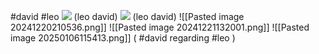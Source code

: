 #david #leo 
**![](https://lh7-rt.googleusercontent.com/docsz/AD_4nXdCLz9uEkKfAhk9TpFYJrqKel_5zL04XkTvrCTeAaNFv0tOzP_YcltRudjYGs7MZS7ZKo7L-t0omJBAOpeN8H8WSNRByLP591Vt6shWF4LO-aeVSrL02Qnhd7gY-m6hwWQ2nEeU?key=ArE9gjGx41F-QdnnpTPqXmu4)**
(leo david)
**![](https://lh7-rt.googleusercontent.com/docsz/AD_4nXfOP7TiPPY58gs9qiZzHgSKpycWk82ZOfaHqWkRUyxet-0n58AlfjYZKOKHLLKmvc5wvF7MMgNbNx0jqNypBFcIUPSzm0Pbq_3b77c8n55ymnqZX8rbaakJyzruDeU1e-03zNvCRA?key=ArE9gjGx41F-QdnnpTPqXmu4)**
(leo david)
![[Pasted image 20241220210536.png]]
![[Pasted image 20241221132001.png]]
![[Pasted image 20250106115413.png]]
( #david regarding #leo )
